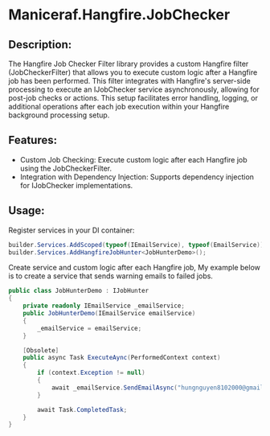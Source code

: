 # Maniceraf.Hangfire.JobChecker

## Description:

The Hangfire Job Checker Filter library provides a custom Hangfire filter (JobCheckerFilter) that allows you to execute custom logic after a Hangfire job has been performed. This filter integrates with Hangfire's server-side processing to execute an IJobChecker service asynchronously, allowing for post-job checks or actions. This setup facilitates error handling, logging, or additional operations after each job execution within your Hangfire background processing setup.

## Features:

  - Custom Job Checking: Execute custom logic after each Hangfire job using the JobCheckerFilter.
  - Integration with Dependency Injection: Supports dependency injection for IJobChecker implementations.

## Usage:

Register services in your DI container:

```csharp
builder.Services.AddScoped(typeof(IEmailService), typeof(EmailService));
builder.Services.AddHangfireJobHunter<JobHunterDemo>();
```

Create service and custom logic after each Hangfire job, My example below is to create a service that sends warning emails to failed jobs.

```csharp
public class JobHunterDemo : IJobHunter
{
    private readonly IEmailService _emailService;
    public JobHunterDemo(IEmailService emailService)
    {
        _emailService = emailService;
    }

    [Obsolete]
    public async Task ExecuteAync(PerformedContext context)
    {
        if (context.Exception != null)
        {
            await _emailService.SendEmailAsync("hungnguyen8102000@gmail.com", $"Hangfire Job Failed - Job #: {context.JobId}", $"Exception: {context.Exception.InnerException?.Message}. {context.Exception.InnerException?.StackTrace}");
        }

        await Task.CompletedTask;
    }
}
```
